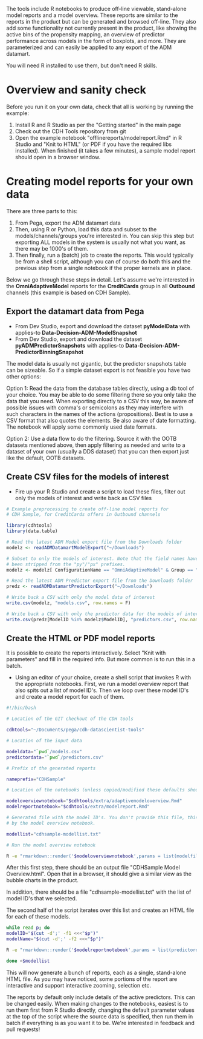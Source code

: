 The tools include R notebooks to produce off-line viewable, stand-alone model reports and a model overview. These reports are similar to the reports in the product but can be generated and browsed off-line. They also add some functionality not currently present in the product, like showing the active bins of the propensity mapping, an overview of predictor performance across models in the form of boxplots, and more. They are parameterized and can easily be applied to any export of the ADM datamart.

You will need R installed to use them, but don't need R skills.

# Overview and sanity check

Before you run it on your own data, check that all is working by running the example:

1. Install R and R Studio as per the "Getting started" in the main page
2. Check out the CDH Tools repository from git
3. Open the example notebook "offlinereports/modelreport.Rmd" in R Studio and "Knit to HTML" (or PDF if you have the required libs installed). When finished (it takes a few minutes), a sample model report should open in a browser window.

# Creating model reports for your own data

There are three parts to this:

1. From Pega, export the ADM datamart data
2. Then, using R or Python, load this data and subset to the models/channels/groups you're interested in. You can skip this step but exporting ALL models in the system is usually not what you want, as there may be 1000's of them.
3. Then finally, run a (batch) job to create the reports. This would typically be from a shell script, although you can of course do both this and the previous step from a single notebook if the proper kernels are in place.

Below we go through these steps in detail. Let's assume we're interested in the **OmniAdaptiveModel** reports for the **CreditCards** group in all **Outbound** channels (this example is based on CDH Sample).

## Export the datamart data from Pega

* From Dev Studio, export and download the dataset **pyModelData** with applies-to **Data-Decision-ADM-ModelSnapshot**
* From Dev Studio, export and download the dataset **pyADMPredictorSnapshots** with applies-to **Data-Decision-ADM-PredictorBinningSnapshot**

The model data is usually not gigantic, but the predictor snapshots table can be sizeable. So if a simple dataset export is not feasible you have two other options:

Option 1: Read the data from the database tables directly, using a db tool of your choice. You may be able to do some filtering there so you only take the data that you need. When exporting directly to a CSV this way, be aware of possible issues with comma's or semicolons as they may interfere with such characters in the names of the actions (propositions). Best is to use a CSV format that also quotes the elements. Be also aware of date formatting. The notebook will apply some commonly used date formats.

Option 2: Use a data flow to do the filtering. Source it with the OOTB datasets mentioned above, then apply filtering as needed and write to a dataset of your own (usually a DDS dataset) that you can then export just like the default, OOTB datasets.


## Create CSV files for the models of interest

* Fire up your R Studio and create a script to load these files, filter out only the models of interest and write back as CSV files

```r
# Example preprocessing to create off-line model reports for
# CDH Sample, for CreditCards offers in Outbound channels

library(cdhtools)
library(data.table)

# Read the latest ADM Model export file from the Downloads folder
modelz <- readADMDatamartModelExport("~/Downloads")

# Subset to only the models of interest. Note that the field names have
# been stripped from the "py"/"px" prefixes.
modelz <- modelz[ ConfigurationName == "OmniAdaptiveModel" & Group == "CreditCards" & Direction == "Outbound"]

# Read the latest ADM Predictor export file from the Downloads folder
predz <- readADMDatamartPredictorExport("~/Downloads")

# Write back a CSV with only the model data of interest
write.csv(modelz, "models.csv", row.names = F)

# Write back a CSV with only the predictor data for the models of interest
write.csv(predz[ModelID %in% modelz$ModelID], "predictors.csv", row.names = F)
```


## Create the HTML or PDF model reports

It is possible to create the reports interactively. Select "Knit with parameters" and fill in the required info. But more common is to run this in a batch.

* Using an editor of your choice, create a shell script that invokes R with the appropriate notebooks. First, we run a model overview report that also spits out a list of model ID's. Then we loop over these model ID's and create a model report for each of them.

```bash
#!/bin/bash

# Location of the GIT checkout of the CDH tools

cdhtools="~/Documents/pega/cdh-datascientist-tools"

# Location of the input data

modeldata="`pwd`/models.csv"
predictordata="`pwd`/predictors.csv"

# Prefix of the generated reports

nameprefix="CDHSample"

# Location of the notebooks (unless copied/modified these defaults should be fine)

modeloverviewnotebook="$cdhtools/extra/adaptivemodeloverview.Rmd"
modelreportnotebook="$cdhtools/extra/modelreport.Rmd"

# Generated file with the model ID's. You don't provide this file, this is generated
# by the model overview notebook.

modellist="cdhsample-modellist.txt"

# Run the model overview notebook

R -e "rmarkdown::render('$modeloverviewnotebook',params = list(modelfile='$modeldata', modellist='`pwd`/$modellist', predictordatafile='$predictordata'), output_file='`pwd`/$nameprefix\ Model Overview with Predictor Overview.html')"
```

After this first step, there should be an output file "CDHSample Model Overview.html". Open that in a browser, it should give a similar view as the bubble charts in the product. 

In addition, there should be a file "cdhsample-modellist.txt" with the list of model ID's that we selected.

The second half of the script iterates over this list and creates an HTML file for each of these models.

```bash
while read p; do
modelID="$(cut -d';' -f1 <<<"$p")"
modelName="$(cut -d';' -f2 <<<"$p")"

R -e "rmarkdown::render('$modelreportnotebook',params = list(predictordatafile='$predictordata', modeldescription='$modelName', modelid='$modelID'), output_file='`pwd`/$nameprefix Model Report $modelName.html')"

done <$modellist
```

This will now generate a bunch of reports, each as a single, stand-alone HTML file. As you may have noticed, some portions of the report are interactive and support interactive zooming, selection etc.

The reports by default only include details of the active predictors. This can be changed easily. When making changes to the notebooks, easiest is to run them first from R Studio directly, changing the default parameter values at the top of the script where the source data is specified, then run them in batch if everything is as you want it to be. We're interested in feedback and pull requests!










